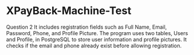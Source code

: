 # XPayBack-Machine-Test
Question 2
It includes registration fields such as Full Name, Email, Password, Phone, and Profile Picture. The program uses two tables, Users and Profile, in PostgreSQL to store user information and profile pictures. It checks if the email and phone already exist before allowing registration.  
